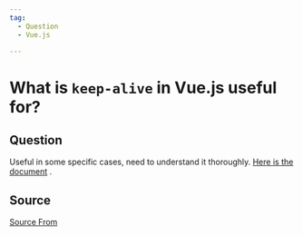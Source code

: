 ```yaml
---
tag:
  - Question
  - Vue.js

---
```

  
# What is `keep-alive` in Vue.js useful for?

## Question
Useful in some specific cases, need to understand it thoroughly. [Here is the document](https://vuejs.org/v2/api/#keep-alive) .




##  Source
[Source From](https://bigfrontend.dev/question/What-is-keep-alive-in-Vue-js-useful-for)

  